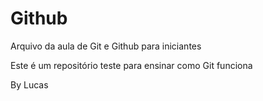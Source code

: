 # Github

Arquivo da aula de Git e Github para iniciantes

Este é um repositório teste para ensinar como Git funciona

By Lucas

